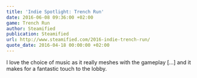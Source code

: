 ```yaml
---
title: 'Indie Spotlight: Trench Run'
date: 2016-06-08 09:36:00 +02:00
game: Trench Run
author: Steamified
publication: Steamified
url: http://www.steamified.com/2016-indie-trench-run/
quote_date: 2016-04-18 00:00:00 +02:00
---
```


I love the choice of music as it really meshes with the gameplay […] and it makes for a fantastic touch to the lobby.